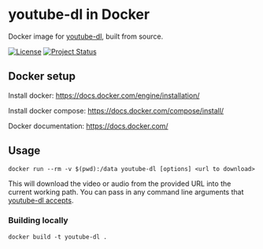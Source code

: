 # youtube-dl in Docker

Docker image for [youtube-dl](http://rg3.github.io/youtube-dl/), built from source.

[![License](https://img.shields.io/badge/license-MIT-blue.svg)](https://raw.githubusercontent.com/w33ble/youtube-dl-web/master/LICENSE)
[![Project Status](https://img.shields.io/badge/status-stable-limgreen.svg)](https://nodejs.org/api/documentation.html#documentation_stability_index)

## Docker setup

Install docker: https://docs.docker.com/engine/installation/

Install docker compose: https://docs.docker.com/compose/install/

Docker documentation: https://docs.docker.com/

## Usage

```
docker run --rm -v $(pwd):/data youtube-dl [options] <url to download>
```

This will download the video or audio from the provided URL into the current working path. You can pass in any command line arguments that [youtube-dl accepts](https://github.com/ytdl-org/youtube-dl/blob/master/README.md#readme).

### Building locally

```
docker build -t youtube-dl .
```
